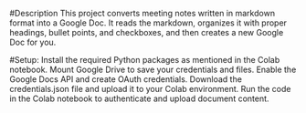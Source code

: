 #Description
This project converts meeting notes written in markdown format into a Google Doc. It reads the markdown, organizes it with proper headings, bullet points, and checkboxes, and then creates a new Google Doc for you.

#Setup:
Install the required Python packages as mentioned in the Colab notebook.
Mount Google Drive to save your credentials and files.
Enable the Google Docs API and create OAuth credentials.
Download the credentials.json file and upload it to your Colab environment.
Run the code in the Colab notebook to authenticate and upload document content.
